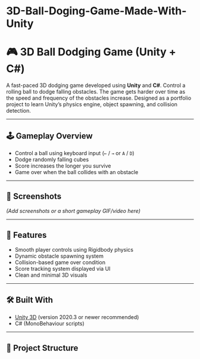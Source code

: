 # 3D-Ball-Doging-Game-Made-With-Unity
# 🎮 3D Ball Dodging Game (Unity + C#)

A fast-paced 3D dodging game developed using **Unity** and **C#**. Control a rolling ball to dodge falling obstacles. The game gets harder over time as the speed and frequency of the obstacles increase. Designed as a portfolio project to learn Unity’s physics engine, object spawning, and collision detection.

---

## 🕹️ Gameplay Overview

- Control a ball using keyboard input (`←` / `→` or `A` / `D`)
- Dodge randomly falling cubes
- Score increases the longer you survive
- Game over when the ball collides with an obstacle

---

## 📸 Screenshots

*(Add screenshots or a short gameplay GIF/video here)*

---

## 🚀 Features

- Smooth player controls using Rigidbody physics
- Dynamic obstacle spawning system
- Collision-based game over condition
- Score tracking system displayed via UI
- Clean and minimal 3D visuals

---

## 🛠️ Built With

- [Unity 3D](https://unity.com/) (version 2020.3 or newer recommended)
- C# (MonoBehaviour scripts)

---

## 🧩 Project Structure

